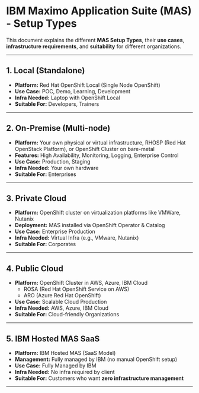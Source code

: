 # IBM Maximo Application Suite (MAS) - Setup Types

This document explains the different **MAS Setup Types**, their **use cases**, **infrastructure requirements**, and **suitability** for different organizations.

---

## 1. Local (Standalone)
- **Platform:** Red Hat OpenShift Local (Single Node OpenShift)  
- **Use Case:** POC, Demo, Learning, Development  
- **Infra Needed:** Laptop with OpenShift Local  
- **Suitable For:** Developers, Trainers  

---

## 2. On-Premise (Multi-node)
- **Platform:** Your own physical or virtual infrastructure, RHOSP (Red Hat OpenStack Platform), or OpenShift Cluster on bare-metal  
- **Features:** High Availability, Monitoring, Logging, Enterprise Control  
- **Use Case:** Production, Staging  
- **Infra Needed:** Your own hardware  
- **Suitable For:** Enterprises  

---

## 3. Private Cloud
- **Platform:** OpenShift cluster on virtualization platforms like VMWare, Nutanix  
- **Deployment:** MAS installed via OpenShift Operator & Catalog  
- **Use Case:** Enterprise Production  
- **Infra Needed:** Virtual Infra (e.g., VMware, Nutanix)  
- **Suitable For:** Corporates  

---

## 4. Public Cloud
- **Platform:** OpenShift Cluster in AWS, Azure, IBM Cloud  
  - ROSA (Red Hat OpenShift Service on AWS)  
  - ARO (Azure Red Hat OpenShift)  
- **Use Case:** Scalable Cloud Production  
- **Infra Needed:** AWS, Azure, IBM Cloud  
- **Suitable For:** Cloud-friendly Organizations  

---

## 5. IBM Hosted MAS SaaS
- **Platform:** IBM Hosted MAS (SaaS Model)  
- **Management:** Fully managed by IBM (no manual OpenShift setup)  
- **Use Case:** Fully Managed by IBM  
- **Infra Needed:** No infra required by client  
- **Suitable For:** Customers who want **zero infrastructure management**  

---
